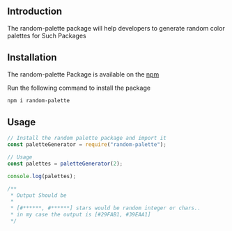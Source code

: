 ## Introduction 
The random-palette package will help developers to generate random color palettes for Such Packages

## Installation
The random-palette Package is available on the [npm](https://www.npmjs.com/package/random-palette)

Run the following command to install the package

```bash
npm i random-palette
```

## Usage
```js
// Install the random palette package and import it
const paletteGenerator = require("random-palette");

// Usage
const palettes = paletteGenerator(2);

console.log(palettes);

/**
 * Output Should be
 * 
 * [#******, #******] stars would be random integer or chars..
 * in my case the output is [#29FAB1, #39EAA1]
 */
```
